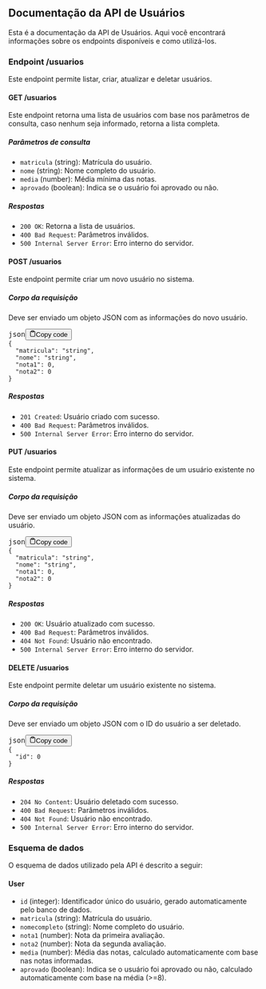 <div class="markdown prose w-full break-words dark:prose-invert light">
<h2>Documentação da API de Usuários</h2><p>Esta é a documentação da API de Usuários. Aqui você encontrará informações sobre os endpoints disponíveis e como utilizá-los.</p><h3>Endpoint /usuarios</h3><p>Este endpoint permite listar, criar, atualizar e deletar usuários.</p><h4>GET /usuarios</h4><p>Este endpoint retorna uma lista de usuários com base nos parâmetros de consulta, caso nenhum seja informado, retorna a lista completa.</p><h5>Parâmetros de consulta</h5><ul><li><code>matricula</code> (string): Matrícula do usuário.</li><li><code>nome</code> (string): Nome completo do usuário.</li><li><code>media</code> (number): Média mínima das notas.</li><li><code>aprovado</code> (boolean): Indica se o usuário foi aprovado ou não.</li></ul><h5>Respostas</h5><ul><li><code>200 OK</code>: Retorna a lista de usuários.</li><li><code>400 Bad Request</code>: Parâmetros inválidos.</li><li><code>500 Internal Server Error</code>: Erro interno do servidor.</li></ul><h4>POST /usuarios</h4><p>Este endpoint permite criar um novo usuário no sistema.</p><h5>Corpo da requisição</h5><p>Deve ser enviado um objeto JSON com as informações do novo usuário.</p><pre><div class="bg-black rounded-md mb-4"><div class="flex items-center relative text-gray-200 bg-gray-800 px-4 py-2 text-xs font-sans justify-between rounded-t-md"><span>json</span><button class="flex ml-auto gap-2"><svg stroke="currentColor" fill="none" stroke-width="2" viewBox="0 0 24 24" stroke-linecap="round" stroke-linejoin="round" class="h-4 w-4" height="1em" width="1em" xmlns="http://www.w3.org/2000/svg"><path d="M16 4h2a2 2 0 0 1 2 2v14a2 2 0 0 1-2 2H6a2 2 0 0 1-2-2V6a2 2 0 0 1 2-2h2"></path><rect x="8" y="2" width="8" height="4" rx="1" ry="1"></rect></svg>Copy code</button></div><div class="p-4 overflow-y-auto"><code class="!whitespace-pre hljs language-json"><span class="hljs-punctuation">{</span>
  <span class="hljs-attr">"matricula"</span><span class="hljs-punctuation">:</span> <span class="hljs-string">"string"</span><span class="hljs-punctuation">,</span>
  <span class="hljs-attr">"nome"</span><span class="hljs-punctuation">:</span> <span class="hljs-string">"string"</span><span class="hljs-punctuation">,</span>
  <span class="hljs-attr">"nota1"</span><span class="hljs-punctuation">:</span> <span class="hljs-number">0</span><span class="hljs-punctuation">,</span>
  <span class="hljs-attr">"nota2"</span><span class="hljs-punctuation">:</span> <span class="hljs-number">0</span>
<span class="hljs-punctuation">}</span>
</code></div></div></pre><h5>Respostas</h5><ul><li><code>201 Created</code>: Usuário criado com sucesso.</li><li><code>400 Bad Request</code>: Parâmetros inválidos.</li><li><code>500 Internal Server Error</code>: Erro interno do servidor.</li></ul><h4>PUT /usuarios</h4><p>Este endpoint permite atualizar as informações de um usuário existente no sistema.</p><h5>Corpo da requisição</h5><p>Deve ser enviado um objeto JSON com as informações atualizadas do usuário.</p><pre><div class="bg-black rounded-md mb-4"><div class="flex items-center relative text-gray-200 bg-gray-800 px-4 py-2 text-xs font-sans justify-between rounded-t-md"><span>json</span><button class="flex ml-auto gap-2"><svg stroke="currentColor" fill="none" stroke-width="2" viewBox="0 0 24 24" stroke-linecap="round" stroke-linejoin="round" class="h-4 w-4" height="1em" width="1em" xmlns="http://www.w3.org/2000/svg"><path d="M16 4h2a2 2 0 0 1 2 2v14a2 2 0 0 1-2 2H6a2 2 0 0 1-2-2V6a2 2 0 0 1 2-2h2"></path><rect x="8" y="2" width="8" height="4" rx="1" ry="1"></rect></svg>Copy code</button></div><div class="p-4 overflow-y-auto"><code class="!whitespace-pre hljs language-json"><span class="hljs-punctuation">{</span>
  <span class="hljs-attr">"matricula"</span><span class="hljs-punctuation">:</span> <span class="hljs-string">"string"</span><span class="hljs-punctuation">,</span>
  <span class="hljs-attr">"nome"</span><span class="hljs-punctuation">:</span> <span class="hljs-string">"string"</span><span class="hljs-punctuation">,</span>
  <span class="hljs-attr">"nota1"</span><span class="hljs-punctuation">:</span> <span class="hljs-number">0</span><span class="hljs-punctuation">,</span>
  <span class="hljs-attr">"nota2"</span><span class="hljs-punctuation">:</span> <span class="hljs-number">0</span>
<span class="hljs-punctuation">}</span>
</code></div></div></pre><h5>Respostas</h5><ul><li><code>200 OK</code>: Usuário atualizado com sucesso.</li><li><code>400 Bad Request</code>: Parâmetros inválidos.</li><li><code>404 Not Found</code>: Usuário não encontrado.</li><li><code>500 Internal Server Error</code>: Erro interno do servidor.</li></ul><h4>DELETE /usuarios</h4><p>Este endpoint permite deletar um usuário existente no sistema.</p><h5>Corpo da requisição</h5><p>Deve ser enviado um objeto JSON com o ID do usuário a ser deletado.</p><pre><div class="bg-black rounded-md mb-4"><div class="flex items-center relative text-gray-200 bg-gray-800 px-4 py-2 text-xs font-sans justify-between rounded-t-md"><span>json</span><button class="flex ml-auto gap-2"><svg stroke="currentColor" fill="none" stroke-width="2" viewBox="0 0 24 24" stroke-linecap="round" stroke-linejoin="round" class="h-4 w-4" height="1em" width="1em" xmlns="http://www.w3.org/2000/svg"><path d="M16 4h2a2 2 0 0 1 2 2v14a2 2 0 0 1-2 2H6a2 2 0 0 1-2-2V6a2 2 0 0 1 2-2h2"></path><rect x="8" y="2" width="8" height="4" rx="1" ry="1"></rect></svg>Copy code</button></div><div class="p-4 overflow-y-auto"><code class="!whitespace-pre hljs language-json"><span class="hljs-punctuation">{</span>
  <span class="hljs-attr">"id"</span><span class="hljs-punctuation">:</span> <span class="hljs-number">0</span>
<span class="hljs-punctuation">}</span>
</code></div></div></pre><h5>Respostas</h5><ul><li><code>204 No Content</code>: Usuário deletado com sucesso.</li><li><code>400 Bad Request</code>: Parâmetros inválidos.</li><li><code>404 Not Found</code>: Usuário não encontrado.</li><li><code>500 Internal Server Error</code>: Erro interno do servidor.</li></ul><h3>Esquema de dados</h3><p>O esquema de dados utilizado pela API é descrito a seguir:</p><h4>User</h4><ul><li><code>id</code> (integer): Identificador único do usuário, gerado automaticamente pelo banco de dados.</li><li><code>matricula</code> (string): Matrícula do usuário.</li><li><code>nomecompleto</code> (string): Nome completo do usuário.</li><li><code>nota1</code> (number): Nota da primeira avaliação.</li><li><code>nota2</code> (number): Nota da segunda avaliação.</li><li><code>media</code> (number): Média das notas, calculado automaticamente com base nas notas informadas.</li><li><code>aprovado</code> (boolean): Indica se o usuário foi aprovado ou não, calculado automaticamente com base na média (&gt;=8).</li></ul></div>